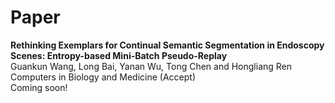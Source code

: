 # Paper
<b>Rethinking Exemplars for Continual Semantic Segmentation in Endoscopy Scenes: Entropy-based Mini-Batch Pseudo-Replay</b> <br/>
Guankun Wang, Long Bai, Yanan Wu, Tong Chen and Hongliang Ren <br/>
Computers in Biology and Medicine (Accept) <br/>
Coming soon!
